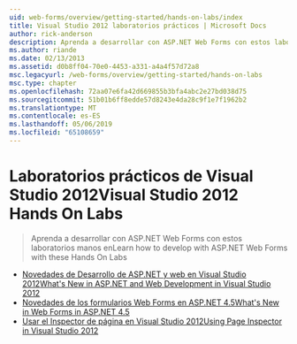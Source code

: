 ```yaml
---
uid: web-forms/overview/getting-started/hands-on-labs/index
title: Visual Studio 2012 laboratorios prácticos | Microsoft Docs
author: rick-anderson
description: Aprenda a desarrollar con ASP.NET Web Forms con estos laboratorios manos en
ms.author: riande
ms.date: 02/13/2013
ms.assetid: d0b8ff04-70e0-4453-a331-a4a4f57d72a8
msc.legacyurl: /web-forms/overview/getting-started/hands-on-labs
msc.type: chapter
ms.openlocfilehash: 72aa07e6fa42d669855b3bfa4abc2e27bd038d75
ms.sourcegitcommit: 51b01b6ff8edde57d8243e4da28c9f1e7f1962b2
ms.translationtype: MT
ms.contentlocale: es-ES
ms.lasthandoff: 05/06/2019
ms.locfileid: "65108659"
---
```

# <a name="visual-studio-2012-hands-on-labs"></a><span data-ttu-id="2b72c-103">Laboratorios prácticos de Visual Studio 2012</span><span class="sxs-lookup"><span data-stu-id="2b72c-103">Visual Studio 2012 Hands On Labs</span></span>

> <span data-ttu-id="2b72c-104">Aprenda a desarrollar con ASP.NET Web Forms con estos laboratorios manos en</span><span class="sxs-lookup"><span data-stu-id="2b72c-104">Learn how to develop with ASP.NET Web Forms with these Hands On Labs</span></span>

- [<span data-ttu-id="2b72c-105">Novedades de Desarrollo de ASP.NET y web en Visual Studio 2012</span><span class="sxs-lookup"><span data-stu-id="2b72c-105">What's New in ASP.NET and Web Development in Visual Studio 2012</span></span>](whats-new-in-aspnet-and-web-development-in-visual-studio-2012.md)
- [<span data-ttu-id="2b72c-106">Novedades de los formularios Web Forms en ASP.NET 4.5</span><span class="sxs-lookup"><span data-stu-id="2b72c-106">What's New in Web Forms in ASP.NET 4.5</span></span>](whats-new-in-web-forms-in-aspnet-45.md)
- [<span data-ttu-id="2b72c-107">Usar el Inspector de página en Visual Studio 2012</span><span class="sxs-lookup"><span data-stu-id="2b72c-107">Using Page Inspector in Visual Studio 2012</span></span>](using-page-inspector-in-visual-studio-2012.md)
